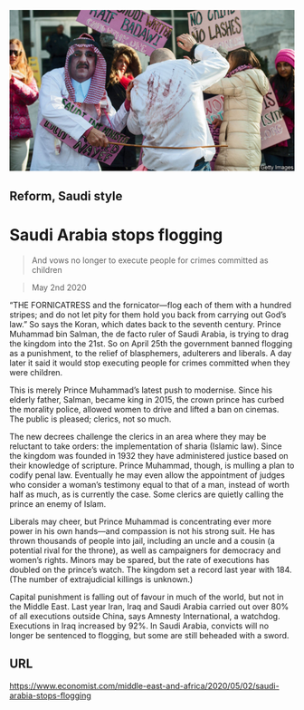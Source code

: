 ![](./images/20200502_MAP503.jpg)

## Reform, Saudi style

# Saudi Arabia stops flogging

> And vows no longer to execute people for crimes committed as children

> May 2nd 2020

“THE FORNICATRESS and the fornicator—flog each of them with a hundred stripes; and do not let pity for them hold you back from carrying out God’s law.” So says the Koran, which dates back to the seventh century. Prince Muhammad bin Salman, the de facto ruler of Saudi Arabia, is trying to drag the kingdom into the 21st. So on April 25th the government banned flogging as a punishment, to the relief of blasphemers, adulterers and liberals. A day later it said it would stop executing people for crimes committed when they were children.

This is merely Prince Muhammad’s latest push to modernise. Since his elderly father, Salman, became king in 2015, the crown prince has curbed the morality police, allowed women to drive and lifted a ban on cinemas. The public is pleased; clerics, not so much.

The new decrees challenge the clerics in an area where they may be reluctant to take orders: the implementation of sharia (Islamic law). Since the kingdom was founded in 1932 they have administered justice based on their knowledge of scripture. Prince Muhammad, though, is mulling a plan to codify penal law. Eventually he may even allow the appointment of judges who consider a woman’s testimony equal to that of a man, instead of worth half as much, as is currently the case. Some clerics are quietly calling the prince an enemy of Islam.

Liberals may cheer, but Prince Muhammad is concentrating ever more power in his own hands—and compassion is not his strong suit. He has thrown thousands of people into jail, including an uncle and a cousin (a potential rival for the throne), as well as campaigners for democracy and women’s rights. Minors may be spared, but the rate of executions has doubled on the prince’s watch. The kingdom set a record last year with 184. (The number of extrajudicial killings is unknown.)

Capital punishment is falling out of favour in much of the world, but not in the Middle East. Last year Iran, Iraq and Saudi Arabia carried out over 80% of all executions outside China, says Amnesty International, a watchdog. Executions in Iraq increased by 92%. In Saudi Arabia, convicts will no longer be sentenced to flogging, but some are still beheaded with a sword.

## URL

https://www.economist.com/middle-east-and-africa/2020/05/02/saudi-arabia-stops-flogging
